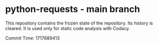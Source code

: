 # python-requests - main branch

This repository contains the frozen state of the repository.
Its history is cleared. It is used only for static code
analysis with Codacy.

Commit Time: 1717689413